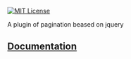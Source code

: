 [![MIT License][license-image]][license-url]

A plugin of pagination beased on jquery

## [Documentation](http://momentjs.com/docs/)

[license-image]: http://img.shields.io/badge/license-MIT-blue.svg?style=flat
[license-url]: LICENSE
